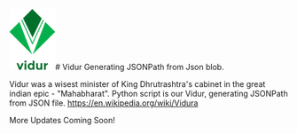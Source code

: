 ![Logo](https://github.com/ChiragKParmar/vidur/blob/master/img/vidur_logo.png)# Vidur
Generating JSONPath from Json blob. 

Vidur was a wisest minister of King Dhrutrashtra's cabinet in the great indian epic - "Mahabharat". Python script is our Vidur, generating JSONPath from JSON file.
https://en.wikipedia.org/wiki/Vidura

More Updates Coming Soon! 
